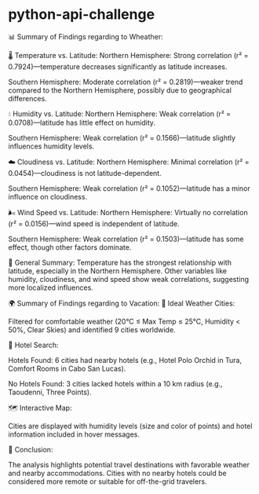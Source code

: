 # python-api-challenge
📊 Summary of Findings regarding to Wheather:

🌡️ Temperature vs. Latitude:
Northern Hemisphere: Strong correlation (r² = 0.7924)—temperature decreases significantly as latitude increases.

Southern Hemisphere: Moderate correlation (r² = 0.2819)—weaker trend compared to the Northern Hemisphere, possibly due to geographical differences.

💧 Humidity vs. Latitude:
Northern Hemisphere: Weak correlation (r² = 0.0708)—latitude has little effect on humidity.

Southern Hemisphere: Weak correlation (r² = 0.1566)—latitude slightly influences humidity levels.

☁️ Cloudiness vs. Latitude:
Northern Hemisphere: Minimal correlation (r² = 0.0454)—cloudiness is not latitude-dependent.

Southern Hemisphere: Weak correlation (r² = 0.1052)—latitude has a minor influence on cloudiness.

🌬️ Wind Speed vs. Latitude:
Northern Hemisphere: Virtually no correlation (r² = 0.0156)—wind speed is independent of latitude.

Southern Hemisphere: Weak correlation (r² = 0.1503)—latitude has some effect, though other factors dominate.

📌 General Summary: Temperature has the strongest relationship with latitude, especially in the Northern Hemisphere. Other variables like humidity, cloudiness, and wind speed show weak correlations, suggesting more localized influences.

🌍 Summary of Findings regarding to Vacation:
🌟 Ideal Weather Cities:

Filtered for comfortable weather (20°C ≤ Max Temp ≤ 25°C, Humidity < 50%, Clear Skies) and identified 9 cities worldwide.

🏨 Hotel Search:

Hotels Found: 6 cities had nearby hotels (e.g., Hotel Polo Orchid in Tura, Comfort Rooms in Cabo San Lucas).

No Hotels Found: 3 cities lacked hotels within a 10 km radius (e.g., Taoudenni, Three Points).

🗺️ Interactive Map:

Cities are displayed with humidity levels (size and color of points) and hotel information included in hover messages.

📌 Conclusion:

The analysis highlights potential travel destinations with favorable weather and nearby accommodations. Cities with no nearby hotels could be considered more remote or suitable for off-the-grid travelers.
